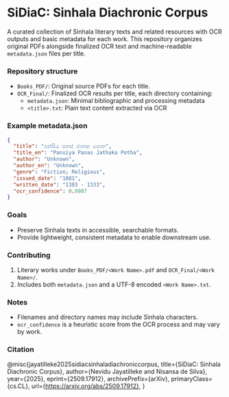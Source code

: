 # SiDiaC: Sinhala Diachronic Corpus

A curated collection of Sinhala literary texts and related resources with OCR outputs and basic metadata for each work. This repository organizes original PDFs alongside finalized OCR text and machine-readable `metadata.json` files per title.

### Repository structure
- `Books_PDF/`: Original source PDFs for each title.
- `OCR_Final/`: Finalized OCR results per title, each directory containing:
  - `metadata.json`: Minimal bibliographic and processing metadata
  - `<title>.txt`: Plain text content extracted via OCR

### Example metadata.json
```json
{
  "title": "පන්සිය පනස් ජාතක පොත",
  "title_en": "Pansiya Panas Jathaka Potha",
  "author": "Unknown",
  "author_en": "Unknown",
  "genre": "Fiction; Religious",
  "issued_date": "1881",
  "written_date": "1303 - 1333",
  "ocr_confidence": 0.9987
}
```

### Goals
- Preserve Sinhala texts in accessible, searchable formats.
- Provide lightweight, consistent metadata to enable downstream use.

### Contributing
1. Literary works under `Books_PDF/<Work Name>.pdf` and `OCR_Final/<Work Name>/`.
2. Includes both `metadata.json` and a UTF-8 encoded `<Work Name>.txt`.

### Notes
- Filenames and directory names may include Sinhala characters.
- `ocr_confidence` is a heuristic score from the OCR process and may vary by work.

### Citation

@misc{jayatilleke2025sidiacsinhaladiachroniccorpus,
      title={SiDiaC: Sinhala Diachronic Corpus}, 
      author={Nevidu Jayatilleke and Nisansa de Silva},
      year={2025},
      eprint={2509.17912},
      archivePrefix={arXiv},
      primaryClass={cs.CL},
      url={https://arxiv.org/abs/2509.17912}, 
}


